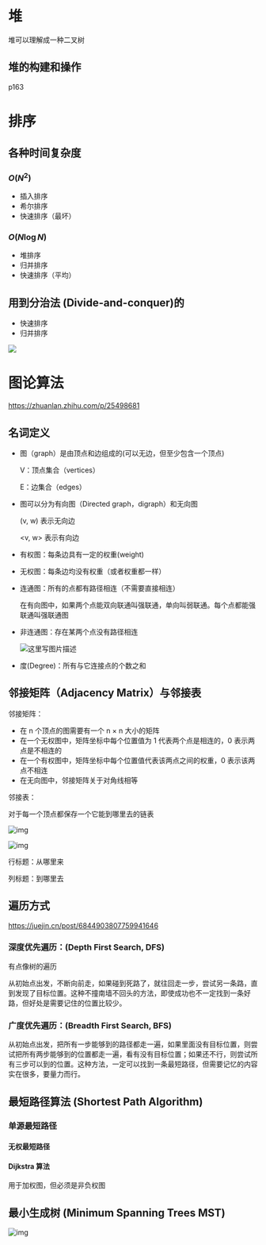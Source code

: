 # 堆

堆可以理解成一种二叉树

## 堆的构建和操作

p163

# 排序 

## 各种时间复杂度

### $O(N^2)$

- 插入排序
- 希尔排序
- 快速排序（最坏）

### $O(N \log N)$

- 堆排序
- 归并排序
- 快速排序（平均）

## 用到分治法 (Divide-and-conquer)的

- 快速排序
- 归并排序

![](https://oi-wiki.org/basic/images/sort-intro-1.gif)

# 图论算法

https://zhuanlan.zhihu.com/p/25498681

## 名词定义

- 图（graph）是由顶点和边组成的(可以无边，但至少包含一个顶点)

  V：顶点集合（vertices）

  E：边集合（edges）

- 图可以分为有向图（Directed graph，digraph）和无向图

  (v, w) 表示无向边

  <v, w> 表示有向边

- 有权图：每条边具有一定的权重(weight)

- 无权图：每条边均没有权重（或者权重都一样）

- 连通图：所有的点都有路径相连（不需要直接相连）

  在有向图中，如果两个点能双向联通叫强联通，单向叫弱联通。每个点都能强联通叫强联通图

- 非连通图：存在某两个点没有路径相连

  ![这里写图片描述](https://img-blog.csdnimg.cn/img_convert/22bf9e615be91aa518816159ea9f0fb2.png)

- 度(Degree)：所有与它连接点的个数之和

## **邻接矩阵**（Adjacency Matrix）与邻接表

邻接矩阵：

- 在 n 个顶点的图需要有一个 n × n 大小的矩阵
- 在一个无权图中，矩阵坐标中每个位置值为 1 代表两个点是相连的，0 表示两点是不相连的
- 在一个有权图中，矩阵坐标中每个位置值代表该两点之间的权重，0 表示该两点不相连
- 在无向图中，邻接矩阵关于对角线相等

邻接表：

对于每一个顶点都保存一个它能到哪里去的链表

![img](https://pic1.zhimg.com/80/v2-97b58740d45f3041736d45faacbbfb94_720w.png)

![img](https://pic1.zhimg.com/80/v2-a0a7be239901e18c1b3ff2195d2d7450_720w.png)

行标题：从哪里来

列标题：到哪里去

## 遍历方式

https://juejin.cn/post/6844903807759941646

### **深度优先遍历：(Depth First Search, DFS)**

有点像树的遍历

从初始点出发，不断向前走，如果碰到死路了，就往回走一步，尝试另一条路，直到发现了目标位置。这种不撞南墙不回头的方法，即使成功也不一定找到一条好路，但好处是需要记住的位置比较少。

### **广度优先遍历：(Breadth First Search, BFS)**

从初始点出发，把所有一步能够到的路径都走一遍，如果里面没有目标位置，则尝试把所有两步能够到的位置都走一遍，看有没有目标位置；如果还不行，则尝试所有三步可以到的位置。这种方法，一定可以找到一条最短路径，但需要记忆的内容实在很多，要量力而行。

## 最短路径算法 (Shortest Path Algorithm)

### 单源最短路径

#### 无权最短路径

#### Dijkstra 算法

用于加权图，但必须是非负权图

## 最小生成树 (Minimum Spanning Trees MST)

![img](https://pic2.zhimg.com/80/v2-a5c14efbff6176183849d33a2041db31_720w.png)

